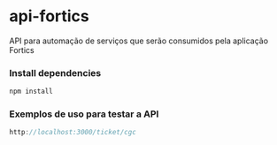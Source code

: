 # api-fortics

API para automação de serviços que serão consumidos pela aplicação Fortics

### Install dependencies

```javascript
npm install
```

### Exemplos de uso para testar a API

```javascript
http://localhost:3000/ticket/cgc
```
